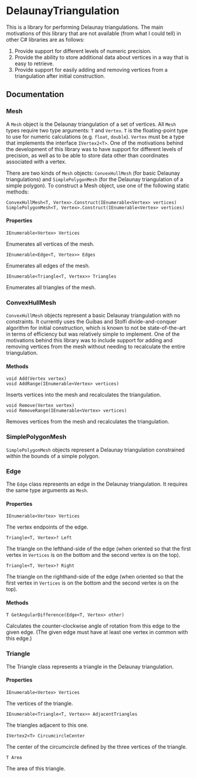 # DelaunayTriangulation
This is a library for performing Delaunay triangulations. The main motivations of this library that are not available (from what I could tell) in other C# libraries are as follows:
1. Provide support for different levels of numeric precision.
2. Provide the ability to store additional data about vertices in a way that is easy to retrieve.
3. Provide support for easily adding and removing vertices from a triangulation after initial construction.

## Documentation
### Mesh
A `Mesh` object is the Delaunay triangulation of a set of vertices. All `Mesh` types require two type arguments: `T` and `Vertex`. `T` is the floating-point type to use for numeric calculations (e.g. `float`, `double`). `Vertex` must be a type that implements the interface `IVertex2<T>`. One of the motivations behind the development of this library was to have support for different levels of precision, as well as to be able to store data other than coordinates associated with a vertex.

There are two kinds of `Mesh` objects: `ConvexHullMesh` (for basic Delaunay triangulations) and `SimplePolygonMesh` (for the Delaunay triangulation of a simple polygon). To construct a Mesh object, use one of the following static methods:

    ConvexHullMesh<T, Vertex>.Construct(IEnumerable<Vertex> vertices)
    SimplePolygonMesh<T, Vertex>.Construct(IEnumerable<Vertex> vertices)

#### Properties
    IEnumerable<Vertex> Vertices

Enumerates all vertices of the mesh.

    IEnumerable<Edge<T, Vertex>> Edges

Enumerates all edges of the mesh.

    IEnumerable<Triangle<T, Vertex>> Triangles

Enumerates all triangles of the mesh.

### ConvexHullMesh
`ConvexHullMesh` objects represent a basic Delaunay triangulation with no constraints. It currently uses the Guibas and Stolfi divide-and-conquer algorithm for initial construction, which is known to not be state-of-the-art in terms of efficiency but was relatively simple to implement. One of the motivations behind this library was to include support for adding and removing vertices from the mesh without needing to recalculate the entire triangulation.

#### Methods
    void Add(Vertex vertex)
    void AddRange(IEnumerable<Vertex> vertices)

Inserts vertices into the mesh and recalculates the triangulation.

    void Remove(Vertex vertex)
    void RemoveRange(IEnumerable<Vertex> vertices)

Removes vertices from the mesh and recalculates the triangulation.

### SimplePolygonMesh
`SimplePolygonMesh` objects represent a Delaunay triangulation constrained within the bounds of a simple polygon.

### Edge
The `Edge` class represents an edge in the Delaunay triangulation. It requires the same type arguments as `Mesh`.

#### Properties
    IEnumerable<Vertex> Vertices

The vertex endpoints of the edge.

    Triangle<T, Vertex>? Left

The triangle on the lefthand-side of the edge (when oriented so that the first vertex in `Vertices` is on the bottom and the second vertex is on the top).

    Triangle<T, Vertex>? Right

The triangle on the righthand-side of the edge (when oriented so that the first vertex in `Vertices` is on the bottom and the second vertex is on the top).

#### Methods
    T GetAngularDifference(Edge<T, Vertex> other)

Calculates the counter-clockwise angle of rotation from this edge to the given edge. (The given edge must have at least one vertex in common with this edge.)

### Triangle
The Triangle class represents a triangle in the Delaunay triangulation.

#### Properties
    IEnumerable<Vertex> Vertices

The vertices of the triangle.

    IEnumerable<Triangle<T, Vertex>> AdjacentTriangles

The triangles adjacent to this one.

    IVertex2<T> CircumcircleCenter

The center of the circumcircle defined by the three vertices of the triangle.

    T Area

The area of this triangle.
